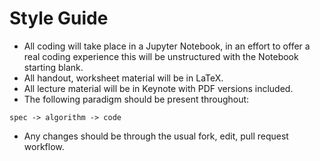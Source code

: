 # Style Guide

- All coding will take place in a Jupyter Notebook, in an effort to offer a real coding experience this will be unstructured with the Notebook starting blank.
- All handout, worksheet material will be in LaTeX. 
- All lecture material will be in Keynote with PDF versions included.
- The following paradigm should be present throughout: 
```
spec -> algorithm -> code
```
- Any changes should be through the usual fork, edit, pull request workflow.
